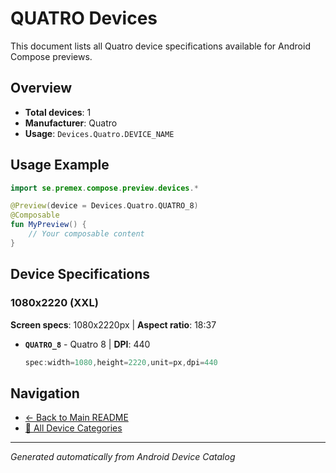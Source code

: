 # QUATRO Devices

This document lists all Quatro device specifications available for Android Compose previews.

## Overview

- **Total devices**: 1
- **Manufacturer**: Quatro
- **Usage**: `Devices.Quatro.DEVICE_NAME`

## Usage Example

```kotlin
import se.premex.compose.preview.devices.*

@Preview(device = Devices.Quatro.QUATRO_8)
@Composable
fun MyPreview() {
    // Your composable content
}
```

## Device Specifications

### 1080x2220 (XXL)

**Screen specs**: 1080x2220px | **Aspect ratio**: 18:37

- **`QUATRO_8`** - Quatro 8 | **DPI**: 440
  ```kotlin
  spec:width=1080,height=2220,unit=px,dpi=440
  ```

## Navigation

- [← Back to Main README](../../README.md)
- [📱 All Device Categories](../README.md)

---
*Generated automatically from Android Device Catalog*
